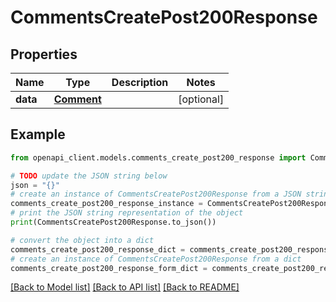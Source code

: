 # CommentsCreatePost200Response


## Properties

Name | Type | Description | Notes
------------ | ------------- | ------------- | -------------
**data** | [**Comment**](Comment.md) |  | [optional] 

## Example

```python
from openapi_client.models.comments_create_post200_response import CommentsCreatePost200Response

# TODO update the JSON string below
json = "{}"
# create an instance of CommentsCreatePost200Response from a JSON string
comments_create_post200_response_instance = CommentsCreatePost200Response.from_json(json)
# print the JSON string representation of the object
print(CommentsCreatePost200Response.to_json())

# convert the object into a dict
comments_create_post200_response_dict = comments_create_post200_response_instance.to_dict()
# create an instance of CommentsCreatePost200Response from a dict
comments_create_post200_response_form_dict = comments_create_post200_response.from_dict(comments_create_post200_response_dict)
```
[[Back to Model list]](../README.md#documentation-for-models) [[Back to API list]](../README.md#documentation-for-api-endpoints) [[Back to README]](../README.md)


